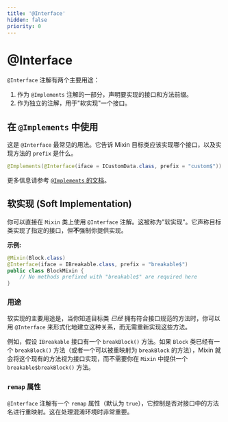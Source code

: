 ```yaml
---
title: '@Interface'
hidden: false
priority: 0
---
```


# @Interface

`@Interface` 注解有两个主要用途：

1.  作为 `@Implements` 注解的一部分，声明要实现的接口和方法前缀。
2.  作为独立的注解，用于"软实现"一个接口。

## 在 `@Implements` 中使用

这是 `@Interface` 最常见的用法。它告诉 Mixin 目标类应该实现哪个接口，以及实现方法的 `prefix` 是什么。

```java
@Implements(@Interface(iface = ICustomData.class, prefix = "custom$"))
```
更多信息请参考 [`@Implements` 的文档](./Implements.md)。

## 软实现 (Soft Implementation)

你可以直接在 `Mixin` 类上使用 `@Interface` 注解。这被称为"软实现"。它声称目标类实现了指定的接口，但**不**强制你提供实现。

**示例:**
```java
@Mixin(Block.class)
@Interface(iface = IBreakable.class, prefix = "breakable$")
public class BlockMixin {
    // No methods prefixed with "breakable$" are required here
}
```

### 用途

软实现的主要用途是，当你知道目标类 *已经* 拥有符合接口规范的方法时，你可以用 `@Interface` 来形式化地建立这种关系，而无需重新实现这些方法。

例如，假设 `IBreakable` 接口有一个 `breakBlock()` 方法。如果 `Block` 类已经有一个 `breakBlock()` 方法（或者一个可以被重映射为 `breakBlock` 的方法），Mixin 就会将这个现有的方法视为接口实现，而不需要你在 `Mixin` 中提供一个 `breakable$breakBlock()` 方法。

### `remap` 属性

`@Interface` 注解有一个 `remap` 属性（默认为 `true`），它控制是否对接口中的方法名进行重映射。这在处理混淆环境时非常重要。 
